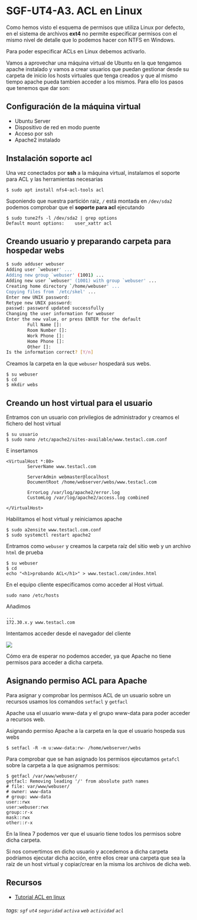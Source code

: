 # SGF-UT4-A3. ACL en Linux
Como hemos visto el esquema de permisos que utiliza Linux por defecto, en el sistema de archivos **ext4** no permite especificar permisos con el mismo nivel de detalle que lo podemos hacer con NTFS en Windows. 

Para poder especificar ACLs en Linux debemos activarlo.

Vamos a aprovechar una máquina virtual de Ubuntu en la que tengamos apache instalado y vamos a crear usuarios que puedan gestionar desde su carpeta de inicio los hosts virtuales que tenga creados y que al mismo tiempo apache pueda tambien acceder a los mismos. Para ello los pasos que tenemos que dar son:
## Configuración de la máquina virtual
* Ubuntu Server
* Dispositivo de red en modo puente
* Acceso por ssh
* Apache2 instalado
## Instalación soporte acl
Una vez conectados por **ssh** a la máquina virtual, instalamos el soporte para ACL y las herramientas necesarias

```bash=
$ sudo apt install nfs4-acl-tools acl
```

Suponiendo que nuestra partición raiz, `/` está montada en `/dev/sda2` podemos comprobar que el **soporte para acl** ejecutando

```bash=
$ sudo tune2fs -l /dev/sda2 | grep options
Default mount options:    user_xattr acl
```
## Creando usuario y preparando carpeta para hospedar webs 

```bash
$ sudo adduser webuser
Adding user `webuser' ...
Adding new group `webuser' (1001) ...
Adding new user `webuser' (1001) with group `webuser' ...
Creating home directory `/home/webuser' ...
Copying files from `/etc/skel' ...
Enter new UNIX password:
Retype new UNIX password:
passwd: password updated successfully
Changing the user information for webuser
Enter the new value, or press ENTER for the default
        Full Name []:
        Room Number []:
        Work Phone []:
        Home Phone []:
        Other []:
Is the information correct? [Y/n]
```
Creamos la carpeta en la que `webuser` hospedará sus webs.

```bash=
$ su webuser
$ cd
$ mkdir webs
```
## Creando un host virtual para el usuario
Entramos con un usuario con privilegios de administrador y creamos el fichero del host virtual
```bash=
$ su usuario
$ sudo nano /etc/apache2/sites-available/www.testacl.com.conf
```
E insertamos
```
<VirtualHost *:80>
        ServerName www.testacl.com

        ServerAdmin webmaster@localhost
        DocumentRoot /home/webserver/webs/www.testacl.com

        ErrorLog /var/log/apache2/error.log
        CustomLog /var/log/apache2/access.log combined

</VirtualHost>

```
Habilitamos el host virtual y reiniciamos apache
```bash=
$ sudo a2ensite www.testacl.com.conf
$ sudo systemctl restart apache2
```
Entramos como `webuser` y creamos la carpeta raíz del sitio web y un archivo `html` de prueba
```bash=
$ su webuser
$ cd
echo "<h1>probando ACL</h1>" > www.testacl.com/index.html
```
En el equipo cliente especificamos como acceder al Host virtual.
```bash=
sudo nano /etc/hosts
```
Añadimos
```bash=
...
172.30.x.y www.testacl.com
```
Intentamos acceder desde el navegador del cliente

![](https://i.imgur.com/fVA6s5J.png)



Cómo era de esperar no podemos acceder, ya que Apache no tiene permisos para acceder a dicha carpeta.

## Asignando permiso ACL para Apache
Para asignar y comprobar los permisos ACL de un usuario sobre un recursos usamos los comandos `setfacl` y `getfacl`

Apache usa el usuario www-data y el grupo www-data para poder acceder a recursos web.

Asignando permiso Apache a la carpeta en la que el usuario hospeda sus webs

```bash=
$ setfacl -R -m u:www-data:rw- /home/webserver/webs
```
Para comprobar que se han asignado los permisos ejecutamos `getafcl` sobre la carpeta a la que asignamos permisos:

```bash=
$ getfacl /var/www/webuser/
getfacl: Removing leading '/' from absolute path names
# file: var/www/webuser/
# owner: www-data
# group: www-data
user::rwx
user:webuser:rwx
group::r-x
mask::rwx
other::r-x
```
En la línea 7 podemos ver que el usuario tiene todos los permisos sobre dicha carpeta.

Si nos convertimos en dicho usuario y accedemos a dicha carpeta podríamos ejecutar dicha acción, entre ellos crear una carpeta que sea la raíz de un host virtual y copiar/crear en la misma los archivos de dicha web.
## Recursos
* [Tutorial ACL en linux](https://linoxide.com/how-tos/linux-set-access-control-list-using-setfacl-and-getfacl-commands/)

###### tags: `sgf` `ut4` `seguridad` `activa` `web` `actividad` `acl`